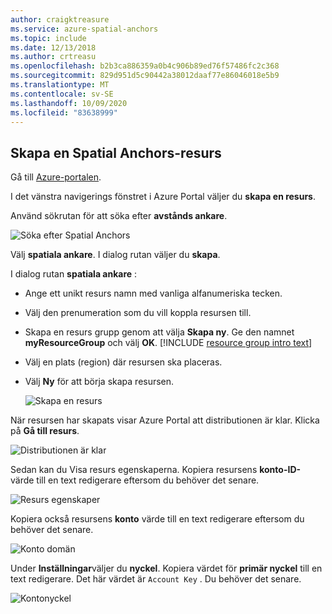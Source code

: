 ```yaml
---
author: craigktreasure
ms.service: azure-spatial-anchors
ms.topic: include
ms.date: 12/13/2018
ms.author: crtreasu
ms.openlocfilehash: b2b3ca886359a0b4c906b89ed76f57486fc2c368
ms.sourcegitcommit: 829d951d5c90442a38012daaf77e86046018e5b9
ms.translationtype: MT
ms.contentlocale: sv-SE
ms.lasthandoff: 10/09/2020
ms.locfileid: "83638999"
---
```

## <a name="create-a-spatial-anchors-resource"></a>Skapa en Spatial Anchors-resurs

Gå till <a href="https://portal.azure.com" target="_blank">Azure-portalen</a>.

I det vänstra navigerings fönstret i Azure Portal väljer du **skapa en resurs**.

Använd sökrutan för att söka efter **avstånds ankare**.

   ![Söka efter Spatial Anchors](./media/spatial-anchors-get-started-create-resource/portal-search.png)

Välj **spatiala ankare**. I dialog rutan väljer du **skapa**.

I dialog rutan **spatiala ankare** :

- Ange ett unikt resurs namn med vanliga alfanumeriska tecken.
- Välj den prenumeration som du vill koppla resursen till.
- Skapa en resurs grupp genom att välja **Skapa ny**. Ge den namnet **myResourceGroup** och välj **OK**.
      [!INCLUDE [resource group intro text](resource-group.md)]
- Välj en plats (region) där resursen ska placeras.
- Välj **Ny** för att börja skapa resursen.

   ![Skapa en resurs](./media/spatial-anchors-get-started-create-resource/create-resource-form.png)

När resursen har skapats visar Azure Portal att distributionen är klar. Klicka på **Gå till resurs**.

![Distributionen är klar](./media/spatial-anchors-get-started-create-resource/deployment-complete.png)

Sedan kan du Visa resurs egenskaperna. Kopiera resursens **konto-ID-** värde till en text redigerare eftersom du behöver det senare.

   ![Resurs egenskaper](./media/spatial-anchors-get-started-create-resource/view-resource-properties.png)

Kopiera också resursens **konto** värde till en text redigerare eftersom du behöver det senare.

   ![Konto domän](./media/spatial-anchors-get-started-create-resource/view-resource-domain.png)

Under **Inställningar**väljer du **nyckel**. Kopiera värdet för **primär nyckel** till en text redigerare. Det här värdet är `Account Key` . Du behöver det senare.

   ![Kontonyckel](./media/spatial-anchors-get-started-create-resource/view-account-key.png)
